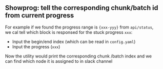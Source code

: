## Showprog: tell the corresponding chunk/batch id from current progress

For example if we found the progress range is `{xxx-yyy}` from `api/status`, we cal tell which block is responsed for the stuck progress `xxx`:

+ Input the begin/end index (which can be read in `config.yaml`)
+ Input the progress (`xxx`)

Now the utility would print the corresponding chunk /batch index and we can find which node it is assigned to in slack channel